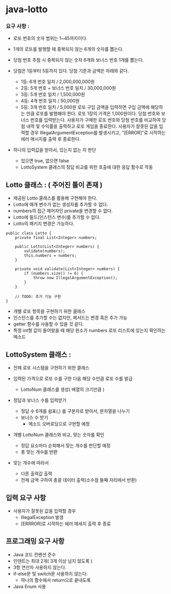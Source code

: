 # java-lotto
### 요구 사항 : 
- 로또 번호의 숫자 범위는 1~45까지이다.
- 1개의 로또를 발행할 때 중복되지 않는 6개의 숫자를 뽑는다.
- 당첨 번호 추첨 시 중복되지 않는 숫자 6개와 보너스 번호 1개를 뽑는다.
- 당첨은 1등부터 5등까지 있다. 당첨 기준과 금액은 아래와 같다.
    - 1등: 6개 번호 일치 / 2,000,000,000원
    - 2등: 5개 번호 + 보너스 번호 일치 / 30,000,000원
    - 3등: 5개 번호 일치 / 1,500,000원
    - 4등: 4개 번호 일치 / 50,000원
    - 5등: 3개 번호 일치 / 5,000원
      로또 구입 금액을 입력하면 구입 금액에 해당하는 만큼 로또를 발행해야 한다.
      로또 1장의 가격은 1,000원이다.
      당첨 번호와 보너스 번호를 입력받는다.
      사용자가 구매한 로또 번호와 당첨 번호를 비교하여 당첨 내역 및 수익률을 출력하고 로또 게임을 종료한다.
      사용자가 잘못된 값을 입력할 경우 IllegalArgumentException를 발생시키고, "[ERROR]"로 시작하는 에러 메시지를 출력 후 종료한다.

- 하나의 입력값을 받아서, 있는지 없는 지 판단
  - 있으면 true, 없으면 false
  - LottoSystem 클래스의 정답 비교를 위한 호출에 대한 응답 함수로 작동

## Lotto 클래스 : ( 주어진 틀이 존재 )
- 제공된 Lotto 클래스를 활용해 구현해야 한다.
- Lotto에 매개 변수가 없는 생성자를 추가할 수 없다.
- numbers의 접근 제어자인 private을 변경할 수 없다.
- Lotto에 필드(인스턴스 변수)를 추가할 수 없다.
- Lotto의 패키지 변경은 가능하다.
```
public class Lotto {
    private final List<Integer> numbers;

    public Lotto(List<Integer> numbers) {
        validate(numbers);
        this.numbers = numbers;
    }

    private void validate(List<Integer> numbers) {
        if (numbers.size() != 6) {
            throw new IllegalArgumentException();
        }
    }

    // TODO: 추가 기능 구현
}
```
- 개별 로또 항목을 구현하기 위한 클래스
- 인스턴스를 추가할 수는 없지만, 메서드는 변경 혹은 추가 가능
- getter 함수를 사용할 수 있을 것 같다. 
- 특정 int형 값이 들어왔을 때 해당 원소가 numbers 로또 리스트에 있는지 확인하는 메소드


## LottoSystem 클래스 : 
- 전체 로또 시스템을 구현하기 위한 클래스

- 입력된 가격으로 로또 수를 구한 다음 해당 수만큼 로또 수를 발급
  - LottoNum 클래스를 생성( 배열의 크기만큼 )
- 정답과 보너스 수를 입력받기
  - 정답 수 6개를 쉼표(,) 를 구분자로 받아서, 문자열을 나누기
  - 보너스 수 받기
    - 메소드 오버로딩으로 구현할 예정
- 개별 LottoNum 클래스와 비교, 맞는 숫자를 확인
  - 정답 요소마다 순회해서 맞는 개수를 판단할 예정
  - 총 맞는 개수를 반환
- 맞는 개수에 따라서 
  - 다른 출력값 출력
  - 전체 금액 구하여 총괄 데이터 출력(소수점 둘째 자리에서 반환)

## 입력 요구 사항 
- 사용자가 잘못된 값을 입력할 경우 
  - IllegalException 발생
  - [ERRROR]로 시작하는 에러 메세지 출력 후 종료

## 프로그래밍 요구 사항 
- Java 코드 컨벤션 준수
- 인덴트는 최대 2개( 3개 이상 넘지 않도록 )
- 3항 연산자 사용하지 않는다.
- if-else문 및 switch문 사용하지 않는다.
  - 하나의 함수에서 return으로 끝내도록
- Java Enum 사용